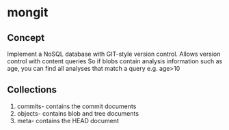 mongit
======

Concept
----------

Implement a NoSQL database with GIT-style version control. Allows version control with content queries
So if blobs contain analysis information such as age, you can find all analyses that match a query e.g. age>10


Collections
------------
1. commits- contains the commit documents
2. objects- contains blob and tree documents
3. meta- contains the HEAD document

